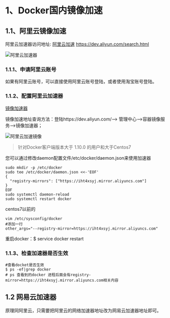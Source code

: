 # 1、Docker国内镜像加速



## 1.1、阿里云镜像加速

阿里云加速器访问地址: [阿里云加速](https://dev.aliyun.com/search.html) https://dev.aliyun.com/search.html



![阿里云加速器](C:/Users/King-Pan/Documents/GitHub/javanote/Docker/imgs/%E9%98%BF%E9%87%8C%E4%BA%91%E9%95%9C%E5%83%8F%E5%8A%A0%E9%80%9F.png)

### 1.1.1、申请阿里云账号

​	如果有阿里云账号，可以直接使用阿里云账号登陆，或者使用淘宝账号登陆。

### 1.1.2、配置阿里云加速器

[镜像加速器](https://cr.console.aliyun.com/cn-hangzhou/mirrors)

镜像加速地址查询方法：登陆https://dev.aliyun.com/--> 管理中心-->容器镜像服务-->镜像加速器； 

![阿里云加速镜像](C:/Users/King-Pan/Documents/GitHub/javanote/Docker/.imgs/%E9%85%8D%E7%BD%AE.png)

> 针对Docker客户端版本大于 1.10.0 的用户和大于Centos7

您可以通过修改daemon配置文件/etc/docker/daemon.json来使用加速器

```
sudo mkdir -p /etc/docker
sudo tee /etc/docker/daemon.json <<-'EOF'
{
  "registry-mirrors": ["https://iht4xsyj.mirror.aliyuncs.com"]
}
EOF
sudo systemctl daemon-reload
sudo systemctl restart docker
```



centos7以前的

```
vim /etc/sysconfig/docker
#添加一行
other_args="--registry-mirror=https://iht4xsyj.mirror.aliyuncs.com"
```

重启docker：$ service docker restart

### 1.1.3、检查加速器是否生效

```
#查看docket是否生效
$ ps -ef|grep docker
# ps 查看到的docker 进程后面会有registry-mirror=https://iht4xsyj.mirror.aliyuncs.com相关内容
```



## 1.2 网易云加速器

​	原理同阿里云，只需要把阿里云的网络加速器地址改为网易云加速器地址即可。